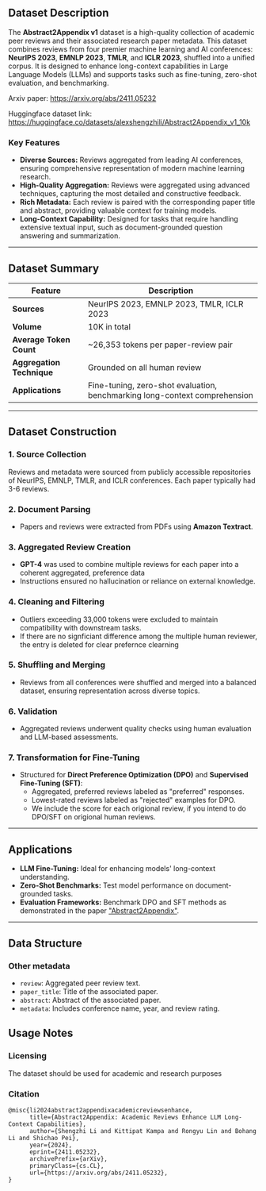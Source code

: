 ## **Dataset Description**
The **Abstract2Appendix v1** dataset is a high-quality collection of academic peer reviews and their associated research paper metadata. This dataset combines reviews from four premier machine learning and AI conferences: **NeurIPS 2023**, **EMNLP 2023**, **TMLR**, and **ICLR 2023**, shuffled into a unified corpus. It is designed to enhance long-context capabilities in Large Language Models (LLMs) and supports tasks such as fine-tuning, zero-shot evaluation, and benchmarking.

Arxiv paper: 
https://arxiv.org/abs/2411.05232


Huggingface dataset link: 
https://huggingface.co/datasets/alexshengzhili/Abstract2Appendix_v1_10k


### **Key Features**
- **Diverse Sources:** Reviews aggregated from leading AI conferences, ensuring comprehensive representation of modern machine learning research.
- **High-Quality Aggregation:** Reviews were aggregated using advanced techniques, capturing the most detailed and constructive feedback.
- **Rich Metadata:** Each review is paired with the corresponding paper title and abstract, providing valuable context for training models.
- **Long-Context Capability:** Designed for tasks that require handling extensive textual input, such as document-grounded question answering and summarization.

---

## **Dataset Summary**
| **Feature**                | **Description**                                                                 |
|----------------------------|---------------------------------------------------------------------------------|
| **Sources**                | NeurIPS 2023, EMNLP 2023, TMLR, ICLR 2023                                      |
| **Volume**                 | 10K in total                                                   |
| **Average Token Count**    | ~26,353 tokens per paper-review pair                                           |
| **Aggregation Technique**  | Grounded on all human review                                                 |
| **Applications**           | Fine-tuning, zero-shot evaluation, benchmarking long-context comprehension     |

---

## **Dataset Construction**

### **1. Source Collection**
Reviews and metadata were sourced from publicly accessible repositories of NeurIPS, EMNLP, TMLR, and ICLR conferences. Each paper typically had 3-6 reviews.

### **2. Document Parsing**
- Papers and reviews were extracted from PDFs using **Amazon Textract**.

### **3. Aggregated Review Creation**
- **GPT-4** was used to combine multiple reviews for each paper into a coherent aggregated, preference data
- Instructions ensured no hallucination or reliance on external knowledge.

### **4. Cleaning and Filtering**
- Outliers exceeding 33,000 tokens were excluded to maintain compatibility with downstream tasks.
- If there are no signficiant difference among the multiple human reviewer, the entry is deleted for clear prefernce clearning 

### **5. Shuffling and Merging**
- Reviews from all conferences were shuffled and merged into a balanced dataset, ensuring representation across diverse topics.

### **6. Validation**
- Aggregated reviews underwent quality checks using human evaluation and LLM-based assessments.

### **7. Transformation for Fine-Tuning**
- Structured for **Direct Preference Optimization (DPO)** and **Supervised Fine-Tuning (SFT)**:
  - Aggregated, preferred reviews labeled as "preferred" responses.
  - Lowest-rated reviews labeled as "rejected" examples for DPO.
  - We include the score for each origional review, if you intend to do DPO/SFT on origional human reviews. 

---

## **Applications**
- **LLM Fine-Tuning:** Ideal for enhancing models' long-context understanding.
- **Zero-Shot Benchmarks:** Test model performance on document-grounded tasks.
- **Evaluation Frameworks:** Benchmark DPO and SFT methods as demonstrated in the paper ["Abstract2Appendix"](https://arxiv.org/abs/2411.05232).

---

## **Data Structure**

### **Other metadata**
- `review`: Aggregated peer review text.
- `paper_title`: Title of the associated paper.
- `abstract`: Abstract of the associated paper.
- `metadata`: Includes conference name, year, and review rating.



## **Usage Notes**

### **Licensing**
The dataset should be used for academic and research purposes

### **Citation**
```
@misc{li2024abstract2appendixacademicreviewsenhance,
      title={Abstract2Appendix: Academic Reviews Enhance LLM Long-Context Capabilities}, 
      author={Shengzhi Li and Kittipat Kampa and Rongyu Lin and Bohang Li and Shichao Pei},
      year={2024},
      eprint={2411.05232},
      archivePrefix={arXiv},
      primaryClass={cs.CL},
      url={https://arxiv.org/abs/2411.05232}, 
}
```
